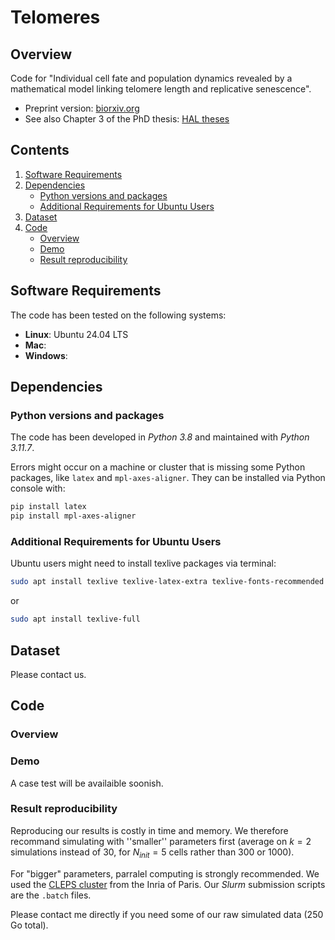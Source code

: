 # Telomeres

## Overview

Code for "Individual cell fate and population dynamics revealed by a mathematical model linking telomere length and replicative senescence". 

- Preprint version: [biorxiv.org](https://www.biorxiv.org/content/10.1101/2023.11.22.568287v1.full.pdf)
- See also Chapter 3 of the PhD thesis: [HAL theses](https://theses.hal.science/tel-04250492)

## Contents

1. [Software Requirements](#software-requirements)
2. [Dependencies](#dependencies)
   - [Python versions and packages](#python-versions-and-packages)
   - [Additional Requirements for Ubuntu Users](#additional-requirements-for-ubuntu-users)
3. [Dataset](#dataset)
4. [Code](#code)
   - [Overview](#overview)
   - [Demo](#demo)
   - [Result reproducibility](#result-reproducibility)

## Software Requirements

The code has been tested on the following systems:

- **Linux**: Ubuntu 24.04 LTS
- **Mac**:
- **Windows**:

## Dependencies

### Python versions and packages

The code has been developed in *Python 3.8* and maintained with *Python 3.11.7*.

Errors might occur on a machine or cluster that is missing some Python packages, like `latex` and `mpl-axes-aligner`. They can be installed via Python console with:
```bash
pip install latex
pip install mpl-axes-aligner
```

### Additional Requirements for Ubuntu Users

Ubuntu users might need to install texlive packages via terminal:
```bash
sudo apt install texlive texlive-latex-extra texlive-fonts-recommended dvipng cm-super texlive-fonts-extra
```
or 
```bash
sudo apt install texlive-full
```

## Dataset

Please contact us.

## Code 

### Overview

### Demo

A case test will be availaible soonish.

### Result reproducibility 

Reproducing our results is costly in time and memory. 
We therefore recommand simulating with ''smaller'' parameters first (average on $k=2$ simulations instead of $30$, for $N_{init} = 5$ cells rather than $300$ or $1000$).

For "bigger" parameters, parralel computing is strongly recommended.
We used the [CLEPS cluster](https://paris-cluster-2019.gitlabpages.inria.fr/cleps/cleps-userguide/index.html) from the Inria of Paris.
Our *Slurm* submission scripts are the `.batch` files.

Please contact me directly if you need some of our raw simulated data (250 Go total). 

